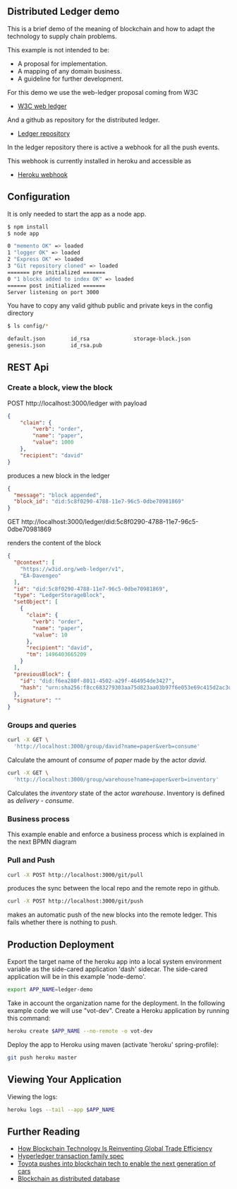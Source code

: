 ## Distributed Ledger demo

This is a brief demo of the meaning of blockchain and how to adapt the technology to supply chain problems.

This example is not intended to be:

 - A proposal for implementation. 
 - A mapping of any domain business.
 - A guideline for further development.
 
 For this demo we use the web-ledger proposal coming from W3C
 
 + [W3C web ledger](https://w3c.github.io/web-ledger/)
 
 And a github as repository for the distributed ledger.

 + [Ledger repository](https://github.com/davengeo/ledger-repo)
 
 In the ledger repository there is active a webhook for all the push events.
 
 This webhook is currently installed in heroku and accessible as 
 
 + [Heroku webhook](https://ledger-demo.herokuapp.com/webhook)
 
## Configuration

It is only needed to start the app as a node app. 

```bash
$ npm install
$ node app

0 "memento OK" => loaded
1 "logger OK" => loaded
2 "Express OK" => loaded
3 "Git repository cloned" => loaded
======= pre initialized =======
0 "1 blocks added to index OK" => loaded
====== post initialized =======
Server listening on port 3000
```

You have to copy any valid github public and private keys in the config directory
 
```bash
$ ls config/*

default.json        id_rsa              storage-block.json
genesis.json        id_rsa.pub
``` 

## REST Api

### Create a block, view the block

POST http://localhost:3000/ledger with payload

```json
{
	"claim": {
		"verb": "order",
		"name": "paper",
		"value": 1000
	},
	"recipient": "david"
}
```

produces a new block in the ledger

```json
{
  "message": "block appended",
  "block_id": "did:5c8f0290-4788-11e7-96c5-0dbe70981869"
}
```
GET http://localhost:3000/ledger/did:5c8f0290-4788-11e7-96c5-0dbe70981869

renders the content of the block

```json
{
  "@context": [
    "https://w3id.org/web-ledger/v1",
    "EA-Davengeo"
  ],
  "id": "did:5c8f0290-4788-11e7-96c5-0dbe70981869",
  "type": "LedgerStorageBlock",
  "setObject": [
    {
      "claim": {
        "verb": "order",
        "name": "paper",
        "value": 10
      },
      "recipient": "david",
      "tm": 1496403665209
    }
  ],
  "previousBlock": {
    "id": "did:f6ea280f-8011-4502-a29f-464954de3427",
    "hash": "urn:sha256:f8cc683279303aa75d823aa03b97f6e053e69c415d2ac3d0ee69b040f7bd7f19"
  },
  "signature": ""
}
```

### Groups and queries

```bash
curl -X GET \
  'http://localhost:3000/group/david?name=paper&verb=consume'  
```

Calculate the amount of *consume* of *paper* made by the actor *david*.


```bash
curl -X GET \
  'http://localhost:3000/group/warehouse?name=paper&verb=inventory'  
```

Calculates the *inventory* state of the actor *warehouse*. Inventory is defined as *delivery* - *consume*.

### Business process

This example enable and enforce a business process which is explained in the next BPMN diagram



### Pull and Push

```bash
curl -X POST http://localhost:3000/git/pull
```
produces the sync between the local repo and the remote repo in github.

```bash
curl -X POST http://localhost:3000/git/push
```
makes an automatic push of the new blocks into the remote ledger. This fails whether there is nothing to push.



## Production Deployment

Export the target name of the heroku app into a local system environment variable as the side-cared application 'dash' sidecar.
The side-cared application will be in this example 'node-demo'.

```bash
export APP_NAME=ledger-demo
```

Take in account the organization name for the deployment. In the following example code we will use "vot-dev".
Create a Heroku application by running this command:

```bash
heroku create $APP_NAME --no-remote -o vot-dev
```

Deploy the app to Heroku using maven (activate 'heroku' spring-profile):

```bash
git push heroku master
```

## Viewing Your Application

Viewing the logs:

```bash
heroku logs --tail --app $APP_NAME
```

## Further Reading

+ [How Blockchain Technology Is Reinventing Global Trade Efficiency](https://distributed.com/news/how-blockchain-technology-is-reinventing-global-trade-efficiency/)
+ [Hyperledger transaction family spec](http://intelledger.github.io/transaction_family_specifications.html)
+ [Toyota pushes into blockchain tech to enable the next generation of cars](https://techcrunch.com/2017/05/22/toyota-pushes-into-blockchain-tech-to-enable-the-next-generation-of-cars/)
+ [Blockchain as distributed database](https://medium.com/@sbmeunier/blockchain-technology-a-very-special-kind-of-distributed-database-e63d00781118)

